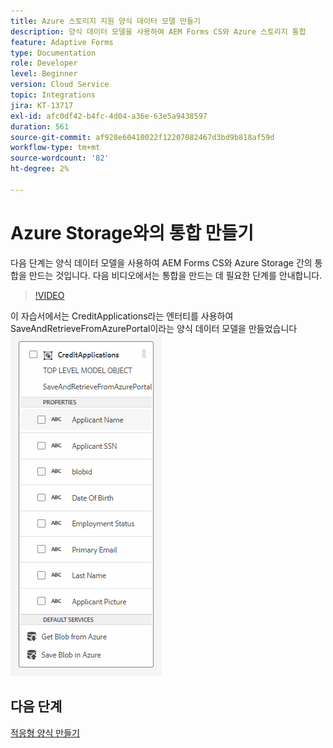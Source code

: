```yaml
---
title: Azure 스토리지 지원 양식 데이터 모델 만들기
description: 양식 데이터 모델을 사용하여 AEM Forms CS와 Azure 스토리지 통합
feature: Adaptive Forms
type: Documentation
role: Developer
level: Beginner
version: Cloud Service
topic: Integrations
jira: KT-13717
exl-id: afc0df42-b4fc-4d04-a36e-63e5a9438597
duration: 561
source-git-commit: af928e60410022f12207082467d3bd9b818af59d
workflow-type: tm+mt
source-wordcount: '82'
ht-degree: 2%

---
```


# Azure Storage와의 통합 만들기

다음 단계는 양식 데이터 모델을 사용하여 AEM Forms CS와 Azure Storage 간의 통합을 만드는 것입니다.
다음 비디오에서는 통합을 만드는 데 필요한 단계를 안내합니다.

>[!VIDEO](https://video.tv.adobe.com/v/335385?quality=12&learn=on)

이 자습서에서는 CreditApplications라는 엔터티를 사용하여 SaveAndRetrieveFromAzurePortal이라는 양식 데이터 모델을 만들었습니다
![fdm-entity](./assets/fdm-entity.png)

## 다음 단계

[적응형 양식 만들기](./create-af.md)
